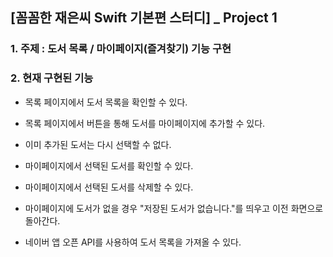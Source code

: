 ## [꼼꼼한 재은씨 Swift 기본편 스터디] _ Project 1
### 1. 주제 : 도서 목록 / 마이페이지(즐겨찾기) 기능 구현
### 2. 현재 구현된 기능
+ 목록 페이지에서 도서 목록을 확인할 수 있다.
+ 목록 페이지에서 버튼을 통해 도서를 마이페이지에 추가할 수 있다.
+ 이미 추가된 도서는 다시 선택할 수 없다.
+ 마이페이지에서 선택된 도서를 확인할 수 있다.
+ 마이페이지에서 선택된 도서를 삭제할 수 있다.
+ 마이페이지에 도서가 없을 경우 "저장된 도서가 없습니다."를 띄우고 이전 화면으로 돌아간다.

+ 네이버 앱 오픈 API를 사용하여 도서 목록을 가져올 수 있다.
